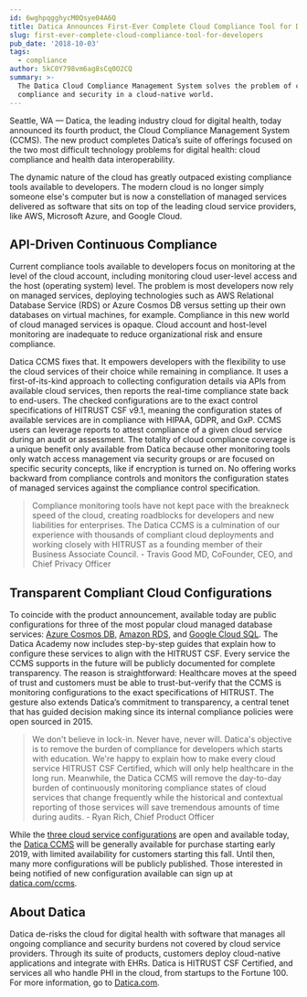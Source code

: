 ```yaml
---
id: 6wghpqgghycM0Qsye04A6Q
title: Datica Announces First-Ever Complete Cloud Compliance Tool for Developers
slug: first-ever-complete-cloud-compliance-tool-for-developers
pub_date: '2018-10-03'
tags:
  - compliance
author: 5kC0Y798vm6ag8sCq0O2CQ
summary: >-
  The Datica Cloud Compliance Management System solves the problem of continuous
  compliance and security in a cloud-native world.
---
```


Seattle, WA — Datica, the leading industry cloud for digital health, today announced its fourth product, the Cloud Compliance Management System (CCMS). The new product completes Datica’s suite of offerings focused on the two most difficult technology problems for digital health: cloud compliance and health data interoperability.

The dynamic nature of the cloud has greatly outpaced existing compliance tools available to developers. The modern cloud is no longer simply someone else's computer but is now a constellation of managed services delivered as software that sits on top of the leading cloud service providers, like AWS, Microsoft Azure, and Google Cloud.

## API-Driven Continuous Compliance

Current compliance tools available to developers focus on monitoring at the level of the cloud account, including monitoring cloud user-level access and the host (operating system) level. The problem is most developers now rely on managed services, deploying technologies such as AWS Relational Database Service (RDS) or Azure Cosmos DB versus setting up their own databases on virtual machines, for example. Compliance in this new world of cloud managed services is opaque. Cloud account and host-level monitoring are inadequate to reduce organizational risk and ensure compliance.

Datica CCMS fixes that. It empowers developers with the flexibility to use the cloud services of their choice while remaining in compliance. It uses a first-of-its-kind approach to collecting configuration details via APIs from available cloud services, then reports the real-time compliance state back to end-users. The checked configurations are to the exact control specifications of HITRUST CSF v9.1, meaning the configuration states of available services are in compliance with HIPAA, GDPR, and GxP. CCMS users can leverage reports to attest compliance of a given cloud service during an audit or assessment. The totality of cloud compliance coverage is a unique benefit only available from Datica because other monitoring tools only watch access management via security groups or are focused on specific security concepts, like if encryption is turned on. No offering works backward from compliance controls and monitors the configuration states of managed services against the compliance control specification.

> Compliance monitoring tools have not kept pace with the breakneck speed of the cloud, creating roadblocks for developers and new liabilities for enterprises. The Datica CCMS is a culmination of our experience with thousands of compliant cloud deployments and working closely with HITRUST as a founding member of their Business Associate Council. - Travis Good MD, CoFounder, CEO, and Chief Privacy Officer

## Transparent Compliant Cloud Configurations

To coincide with the product announcement, available today are public configurations for three of the most popular cloud managed database services: [Azure Cosmos DB](https://datica.com/academy/azure-cosmos-db-guide-how-to-configure-cosmos-db-to-comply-with-hipaa-and-hitrust/), [Amazon RDS](https://datica.com/academy/aws-rds-guide-how-to-configure-rds-to-comply-with-hipaa-and-hitrust/), and [Google Cloud SQL](https://datica.com/academy/google-cloud-sql-guide-how-to-configure-gcp-cloud-sql-to-comply-with-hipaa/). The Datica Academy now includes step-by-step guides that explain how to configure these services to align with the HITRUST CSF. Every service the CCMS supports in the future will be publicly documented for complete transparency. The reason is straightforward: Healthcare moves at the speed of trust and customers must be able to trust-but-verify that the CCMS is monitoring configurations to the exact specifications of HITRUST. The gesture also extends Datica’s commitment to transparency, a central tenet that has guided decision making since its internal compliance policies were open sourced in 2015.

 > We don't believe in lock-in. Never have, never will. Datica's objective is to remove the burden of compliance for developers which starts with education. We're happy to explain how to make every cloud service HITRUST CSF Certified, which will only help healthcare in the long run. Meanwhile, the Datica CCMS will remove the day-to-day burden of continuously monitoring compliance states of cloud services that change frequently while the historical and contextual reporting of those services will save tremendous amounts of time during audits. - Ryan Rich, Chief Product Officer

While the [three cloud service configurations](https://datica.com/blog/configuring-popular-managed-database-services-for-hitrust-csf/) are open and available today, the [Datica CCMS](https://datica.com/blog/announcing-future-cloud-compliance-management-system/) will be generally available for purchase starting early 2019, with limited availability for customers starting this fall. Until then, many more configurations will be publicly published. Those interested in being notified of new configuration available can sign up at [datica.com/ccms](https://datica.com/cloud-compliance-management-system/).

## About Datica

Datica de-risks the cloud for digital health with software that manages all ongoing compliance and security burdens not covered by cloud service providers. Through its suite of products, customers deploy cloud-native applications and integrate with EHRs. Datica is HITRUST CSF Certified, and services all who handle PHI in the cloud, from startups to the Fortune 100. For more information, go to [Datica.com](https://datica.com/).

  